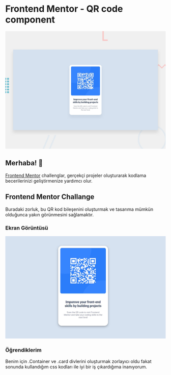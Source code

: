 # Frontend Mentor - QR code component

![Design preview for the QR code component coding challenge](./design/desktop-preview.jpg)

## Merhaba! 👋
[Frontend Mentor](https://www.frontendmentor.io) challenglar, gerçekçi projeler oluşturarak kodlama becerilerinizi geliştirmenize yardımcı olur.

## Frontend Mentor Challange
Buradaki zorluk, bu QR kod bileşenini oluşturmak ve tasarıma mümkün olduğunca yakın görünmesini sağlamaktır.

### Ekran Görüntüsü
![](images/desktop.jpg)

### Öğrendiklerim
Benim için .Container ve .card divlerini oluşturmak zorlayıcı oldu fakat sonunda kullandığım css kodları ile iyi bir iş çıkardığıma inanıyorum.
